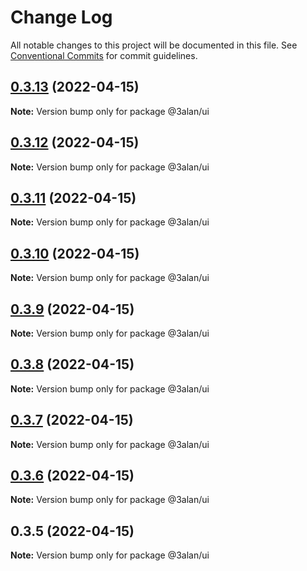 # Change Log

All notable changes to this project will be documented in this file.
See [Conventional Commits](https://conventionalcommits.org) for commit guidelines.

## [0.3.13](https://github.com/3Alan/alan-ui/compare/@3alan/ui@0.3.12...@3alan/ui@0.3.13) (2022-04-15)

**Note:** Version bump only for package @3alan/ui





## [0.3.12](https://github.com/3Alan/alan-ui/compare/@3alan/ui@0.3.11...@3alan/ui@0.3.12) (2022-04-15)

**Note:** Version bump only for package @3alan/ui





## [0.3.11](https://github.com/3Alan/alan-ui/compare/@3alan/ui@0.3.10...@3alan/ui@0.3.11) (2022-04-15)

**Note:** Version bump only for package @3alan/ui





## [0.3.10](https://github.com/3Alan/alan-ui/compare/@3alan/ui@0.3.9...@3alan/ui@0.3.10) (2022-04-15)

**Note:** Version bump only for package @3alan/ui





## [0.3.9](https://github.com/3Alan/alan-ui/compare/@3alan/ui@0.3.8...@3alan/ui@0.3.9) (2022-04-15)

**Note:** Version bump only for package @3alan/ui





## [0.3.8](https://github.com/3Alan/alan-ui/compare/@3alan/ui@0.3.7...@3alan/ui@0.3.8) (2022-04-15)

**Note:** Version bump only for package @3alan/ui





## [0.3.7](https://github.com/3Alan/alan-ui/compare/@3alan/ui@0.3.6...@3alan/ui@0.3.7) (2022-04-15)

**Note:** Version bump only for package @3alan/ui





## [0.3.6](https://github.com/3Alan/alan-ui/compare/@3alan/ui@0.3.5...@3alan/ui@0.3.6) (2022-04-15)

**Note:** Version bump only for package @3alan/ui





## 0.3.5 (2022-04-15)

**Note:** Version bump only for package @3alan/ui
